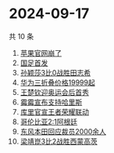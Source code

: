 # 2024-09-17

共 10 条

<!-- BEGIN ZHIHUSEARCH -->
<!-- 最后更新时间 Tue Sep 17 2024 00:11:15 GMT+0800 (China Standard Time) -->
1. [苹果官网崩了](https://www.zhihu.com/search?q=苹果官网崩了)
1. [国足首发](https://www.zhihu.com/search?q=国足首发)
1. [孙颖莎3比0战胜田志希](https://www.zhihu.com/search?q=孙颖莎3比0战胜田志希)
1. [华为三折叠价格19999起](https://www.zhihu.com/search?q=华为三折叠价格19999起)
1. [王楚钦迎奥运会后首秀](https://www.zhihu.com/search?q=王楚钦迎奥运会后首秀)
1. [霉霉宣布支持哈里斯](https://www.zhihu.com/search?q=霉霉宣布支持哈里斯)
1. [库里官宣王者荣耀联动](https://www.zhihu.com/search?q=库里官宣王者荣耀联动)
1. [哥伦比亚2:1阿根廷](https://www.zhihu.com/search?q=哥伦比亚2:1阿根廷)
1. [东风本田回应裁员2000余人](https://www.zhihu.com/search?q=东风本田回应裁员2000余人)
1. [梁靖崑3比2战胜西蒙高茨](https://www.zhihu.com/search?q=梁靖崑3比2战胜西蒙高茨)
<!-- END ZHIHUSEARCH -->
